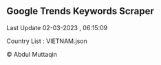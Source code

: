 

## Google Trends Keywords Scraper 
 
Last Update 02-03-2023 , 06:15:09

Country List :
VIETNAM.json



© Abdul Muttaqin 
